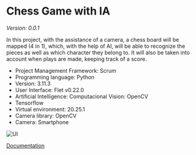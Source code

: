 # **Chess Game with IA**
*Version: 0.0.1*

In this project, with the assistance of a camera, a chess board will be mapped (4 in 1), which, with the help of AI, will be able to recognize the pieces as well as which character they belong to. It will also be taken into account when plays are made, keeping track of a score.

- Project Management Framework: Scrum
- Programming language: Python
- Version: 3.11.3
- User Interface: Flet v0.22.0
- Artificial Intelligence: Computacional Vision: OpenCV
- Tensorflow
- Virtual environment: 20.25.1
- Camera library: OpenCV
- Camera: Smartphone


![UI](interfaz.png)


[Documentation](https://docs.google.com/document/d/1sFpr9NlIZtMYOlckSBXzGR7RDsSBIpba60sqQEzuxiI/edit)

